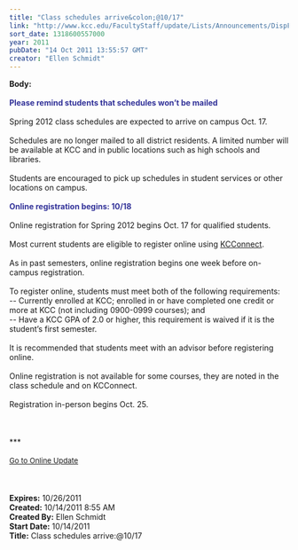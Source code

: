 ```yaml
---
title: "Class schedules arrive&colon;@10/17"
link: "http://www.kcc.edu/FacultyStaff/update/Lists/Announcements/DispForm.aspx?ID=483"
sort_date: 1318600557000
year: 2011
pubDate: "14 Oct 2011 13:55:57 GMT"
creator: "Ellen Schmidt"
---
```


<div><b>Body:</b> <div class="ExternalClassC056EB927C5E47BF8A1ABACA8D3FAC9B">
<div><br /><strong><font color="#333399">Please remind students that schedules won’t be mailed</font></strong></div><strong>
<div><br /></strong>Spring 2012 class schedules are expected to arrive on campus Oct. 17.</div>
<div><br />Schedules are no longer mailed to all district residents. A limited number will be available at KCC and in public locations such as high schools and libraries.</div>
<div><br />Students are encouraged to pick up schedules in student services or other locations on campus. </div>
<div><br /><font color="#333399"><strong>Online registration begins: 10/18</strong></font></div>
<div><font color="#333399"><strong><br /></strong></font>Online registration for Spring 2012 begins Oct. 17 for qualified students.</div>
<div><br />Most current students are eligible to register online using <a href="http://connect.kcc.edu/">KCConnect</a>. </div>
<div><br />As in past semesters, online registration begins one week before on-campus registration.</div>
<div><br />To register online, students must meet both of the following requirements: </div>
<div>-- Currently enrolled at KCC; enrolled in or have completed one credit or more at KCC (not including 0900-0999 courses); and</div>
<div>-- Have a KCC GPA of 2.0 or higher, this requirement is waived if it is the student’s first semester.</div>
<div><br />It is recommended that students meet with an advisor before registering online.</div>
<div><br />Online registration is not available for some courses, they are noted in the class schedule and on KCConnect.</div>
<div><br />Registration in-person begins Oct. 25.</div>
<div> </div>
<div> </div>
<div> </div>
<div>
<div>
<div>***</div>
<div> </div>
<div>
<div><font size="2"><a href="/FacultyStaff/update/Pages/dailyupdate.aspx">Go to Online Update</a></font></div>
<div><font size="2"></font> </div>
<div> </div></div></div><br /></div></div></div>
<div><b>Expires:</b> 10/26/2011</div>
<div><b>Created:</b> 10/14/2011 8:55 AM</div>
<div><b>Created By:</b> Ellen Schmidt</div>
<div><b>Start Date:</b> 10/14/2011</div>
<div><b>Title:</b> Class schedules arrive:@10/17</div>
